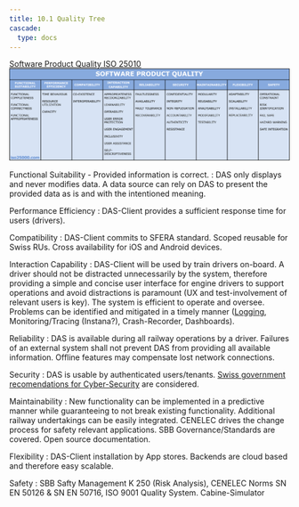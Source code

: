 ```yaml
---
title: 10.1 Quality Tree
cascade:
  type: docs
---
```


[Software Product Quality ISO 25010](https://www.iso25000.com/index.php/en/iso-25000-standards/iso-25010)
![](ISO-25010.png)

Functional Suitability - Provided information is correct.
: DAS only displays and never modifies data. A data source can rely on DAS to present the provided
data as is and with the intentioned meaning.

Performance Efficiency
: DAS-Client provides a sufficient response time for users (drivers).

Compatibility
: DAS-Client commits to SFERA standard. Scoped reusable for Swiss RUs. Cross availability for iOS and Android devices.

Interaction Capability
: DAS-Client will be used by train drivers on-board. A driver should not be distracted unnecessarily by the system,
therefore providing a simple and concise user interface for engine drivers to support operations and avoid
distractions is paramount (UX and test-involvement of relevant users is key).
The system is efficient to operate and oversee.
Problems can be identified and mitigated in a timely manner ([Logging](../09_design_decisions/mobile_logging_adr.md), Monitoring/Tracing (Instana?), Crash-Recorder, Dashboards).

Reliability
: DAS is available during all railway operations by a driver. Failures of an external system shall not prevent DAS
from providing all available information. Offline features may compensate lost network connections.

Security
: DAS is usable by authenticated users/tenants.
[Swiss government recomendations for Cyber-Security](https://www.ncsc.admin.ch/ncsc/de/home/infos-fuer/infos-it-spezialisten/themen/ikt-minimalstandards.html) are considered.

Maintainability
: New functionality can be implemented in a predictive manner while guaranteeing to not break
existing functionality. Additional railway undertakings can be easily integrated. CENELEC drives the change
process for safety relevant applications.
SBB Governance/Standards are covered.
Open source documentation.

Flexibility
: DAS-Client installation by App stores. Backends are cloud based and therefore easy scalable.

Safety
: SBB Safty Management K 250 (Risk Analysis), CENELEC Norms SN EN 50126 & SN EN 50716, ISO 9001 Quality System.
Cabine-Simulator